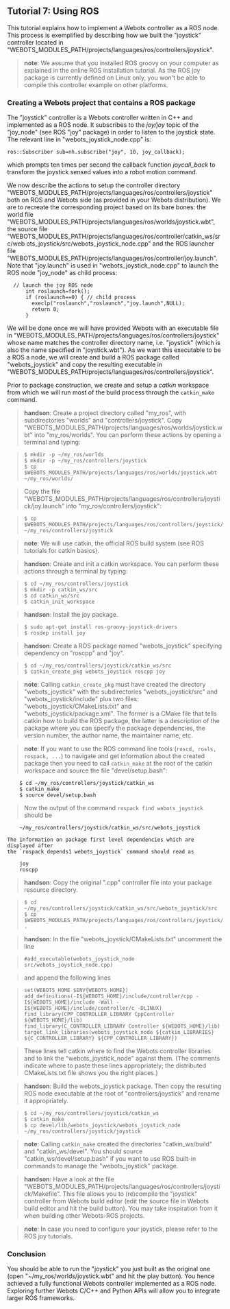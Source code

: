 ## Tutorial 7: Using ROS

This tutorial explains how to implement a Webots controller as a ROS node. This
process is exemplified by describing how we built the "joystick" controller
located in "WEBOTS\_MODULES\_PATH/projects/languages/ros/controllers/joystick".

> **note**: We assume that you installed ROS groovy on your computer as explained in the
online ROS installation tutorial. As the ROS joy package is currently defined on
Linux only, you won't be able to compile this controller example on other
platforms.

### Creating a Webots project that contains a ROS package

The "joystick" controller is a Webots controller written in C++ and implemented
as a ROS node. It subscribes to the *joy/joy* topic of the "joy\_node" (see ROS
"joy" package) in order to listen to the joystick state. The relevant line in
"webots\_joystick\_node.cpp" is:

```
ros::Subscriber sub=nh.subscribe("joy", 10, joy_callback);
```

which prompts ten times per second the callback function *joycall\_back* to
transform the joystick sensed values into a robot motion command.

We now describe the actions to setup the controller directory
"WEBOTS\_MODULES\_PATH/projects/languages/ros/controllers/joystick" both on ROS
and Webots side (as provided in your Webots distribution). We are to recreate
the corresponding project based on its bare bones: the world file
"WEBOTS\_MODULES\_PATH/projects/languages/ros/worlds/joystick.wbt", the source
file "WEBOTS\_MODULES\_PATH/projects/languages/ros/controller/catkin\_ws/src/web
ots\_joystick/src/webots\_joystick\_node.cpp" and the ROS launcher file
"WEBOTS\_MODULES\_PATH/projects/languages/ros/controller/joy.launch". Note that
"joy.launch" is used in "webots\_joystick\_node.cpp" to launch the ROS node
"joy\_node" as child process:

```
  // launch the joy ROS node
      int roslaunch=fork();
      if (roslaunch==0) { // child process
        execlp("roslaunch","roslaunch","joy.launch",NULL);
        return 0;
      }
```

We will be done once we will have provided Webots with an executable file in
"WEBOTS\_MODULES\_PATH/projects/languages/ros/controllers/joystick" whose name
matches the controller directory name, i.e. "joystick" (which is also the name
specified in "joystick.wbt"). As we want this executable to be a ROS a node, we
will create and build a ROS package called "webots\_joystick" and copy the
resulting executable in
"WEBOTS\_MODULES\_PATH/projects/languages/ros/controllers/joystick".

Prior to package construction, we create and setup a *catkin* workspace from
which we will run most of the build process through the `catkin_make` command.

> **handson**: Create a project directory called "my\_ros", with subdirectories "worlds" and
"controllers/joystick". Copy
"WEBOTS\_MODULES\_PATH/projects/languages/ros/worlds/joystick.wbt" into
"my\_ros/worlds". You can perform these actions by opening a terminal and
typing:

>     $ mkdir -p ~/my_ros/worlds
>     $ mkdir -p ~/my_ros/controllers/joystick
>     $ cp $WEBOTS_MODULES_PATH/projects/languages/ros/worlds/joystick.wbt ~/my_ros/worlds/

> Copy the file
"WEBOTS\_MODULES\_PATH/projects/languages/ros/controllers/joystick/joy.launch"
into "my\_ros/controllers/joystick":

>     $ cp $WEBOTS_MODULES_PATH/projects/languages/ros/controllers/joystick/joy.launch ~/my_ros/controllers/joystick

> **note**: We will use catkin, the official ROS build system (see ROS tutorials for catkin
basics).

> **handson**: Create and init a catkin workspace. You can perform these actions through a
terminal by typing:

>     $ cd ~/my_ros/controllers/joystick
>     $ mkdir -p catkin_ws/src
>     $ cd catkin_ws/src
>     $ catkin_init_workspace

> **handson**: Install the joy package.

>     $ sudo apt-get install ros-groovy-joystick-drivers
>     $ rosdep install joy

> **handson**: Create a ROS package named "webots\_joystick" specifying dependency on "roscpp"
and "joy".

>     $ cd ~/my_ros/controllers/joystick/catkin_ws/src
>     $ catkin_create_pkg webots_joystick roscpp joy

> **note**: Calling `catkin_create_pkg` must have created the directory "webots\_joystick"
with the subdirectories "webots\_joystick/src" and "webots\_joystick/include"
plus two files: "webots\_joystick/CMakeLists.txt" and
"webots\_joystick/package.xml". The former is a CMake file that tells catkin how
to build the ROS package, the latter is a description of the package where you
can specify the package dependencies, the version number, the author name, the
maintainer name, etc.

> **note**: If you want to use the ROS command line tools (`roscd, rosls, rospack, ...`) to
navigate and get information about the created package then you need to call
`catkin_make` at the root of the catkin workspace and source the file
"devel/setup.bash":

        $ cd ~/my_ros/controllers/joystick/catkin_ws
        $ catkin_make
        $ source devel/setup.bash

> Now the output of the command `rospack find webots_joystick` should be

        ~/my_ros/controllers/joystick/catkin_ws/src/webots_joystick

    The information on package first level dependencies which are displayed after
    the `rospack depends1 webots_joystick` command should read as

        joy
        roscpp

> **handson**: Copy the original ".cpp" controller file into your package resource directory.

>     $ cd ~/my_ros/controllers/joystick/catkin_ws/src/webots_joystick/src
>     $ cp $WEBOTS_MODULES_PATH/projects/languages/ros/controllers/joystick/catkin_ws/src/webots_joystick/src/webots_joystick_node.cpp .

> **handson**: In the file "webots\_joystick/CMakeLists.txt" uncomment the line

>     #add_executable(webots_joystick_node src/webots_joystick_node.cpp)

> and append the following lines

>     set(WEBOTS_HOME $ENV{WEBOTS_HOME})
>     add_definitions(-I${WEBOTS_HOME}/include/controller/cpp -I${WEBOTS_HOME}/include -Wall -I${WEBOTS_HOME}/include/controller/c -DLINUX)
>     find_library(CPP_CONTROLLER_LIBRARY CppController ${WEBOTS_HOME}/lib)
>     find_library(C_CONTROLLER_LIBRARY Controller ${WEBOTS_HOME}/lib)
>     target_link_libraries(webots_joystick_node ${catkin_LIBRARIES} ${C_CONTROLLER_LIBRARY} ${CPP_CONTROLLER_LIBRARY})

> These lines tell catkin where to find the Webots controller libraries and to
link the "webots\_joystick\_node" against them. (The comments indicate where to
paste these lines appropriately; the distributed CMakeLists.txt file shows you
the right places.)

> **handson**: Build the webots\_joystick package. Then copy the resulting ROS node executable
at the root of "controllers/joystick" and rename it appropriately.

>     $ cd ~/my_ros/controllers/joystick/catkin_ws
>     $ catkin_make
>     $ cp devel/lib/webots_joystick/webots_joystick_node ~/my_ros/controllers/joystick/joystick

> **note**: Calling `catkin_make` created the directories "catkin\_ws/build" and
"catkin\_ws/devel". You should source "catkin\_ws/devel/setup.bash" if you want
to use ROS built-in commands to manage the "webots\_joystick" package.

> **handson**: Have a look at the file
"WEBOTS\_MODULES\_PATH/projects/languages/ros/controllers/joystick/Makefile".
This file allows you to (re)compile the "joystick" controller from Webots build
editor (edit the source file in Webots build editor and hit the build button).
You may take inspiration from it when building other Webots-ROS projects.

> **note**: In case you need to configure your joystick, please refer to the ROS joy
tutorials.

### Conclusion

You should be able to run the "joystick" you just built as the original one
(open "~/my\_ros/worlds/joystick.wbt" and hit the play button). You hence
achieved a fully functional Webots controller implemented as a ROS node.
Exploring further Webots C/C++ and Python APIs will allow you to integrate
larger ROS frameworks.

